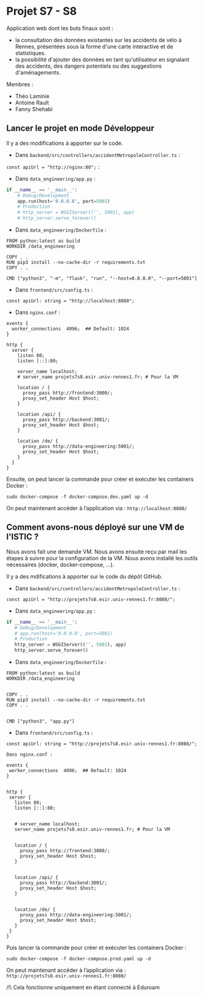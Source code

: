 # Projet S7 - S8

Application web dont les buts finaux sont :
- la consultation des données existantes sur les accidents de vélo à Rennes, présentées sous la forme d'une carte interactive et de statistiques.
- la possibilité d'ajouter des données en tant qu'utilisateur en signalant des accidents, des dangers potentiels ou des suggestions d'aménagements.


Membres :

- Théo Laminie
- Antoine Rault
- Fanny Shehabi

## Lancer le projet en mode Développeur

Il y a des modifications à apporter sur le code.

- Dans `backend/src/controllers/accidentMetropoleController.ts` :

`const apiUrl = "http://nginx:80";` :

- Dans `data_engineering/app.py` :

```python
if __name__ == '__main__':
    # Debug/Development
    app.run(host='0.0.0.0', port=5001)
    # Production
    # http_server = WSGIServer(('', 5001), app)
    # http_server.serve_forever()
```

- Dans `data_engineering/Dockerfile` :

```
FROM python:latest as build
WORKDIR /data_engineering

COPY . .
RUN pip3 install --no-cache-dir -r requirements.txt
COPY . .

CMD ["python3", "-m", "flask", "run", "--host=0.0.0.0", "--port=5001"]
```

- Dans `frontend/src/config.ts` : 

`const apiUrl: string = "http://localhost:8080";`

- Dans `nginx.conf` :

```
events {
  worker_connections  4096;  ## Default: 1024
}

http {
  server {
    listen 80;
    listen [::]:80;

    server_name localhost;
    # server_name projets7s8.esir.univ-rennes1.fr; # Pour la VM

    location / {
      proxy_pass http://frontend:3000/;
      proxy_set_header Host $host;
    }

    location /api/ {
      proxy_pass http://backend:3001/;
      proxy_set_header Host $host;
    }

    location /de/ {
      proxy_pass http://data-engineering:5001/;
      proxy_set_header Host $host;
    }
  }
}

```

Ensuite, on peut lancer la commande pour créer et exécuter les containers Docker : 

`sudo docker-compose -f docker-compose.dev.yaml up -d`

On peut maintenant accéder à l’application via : `http://localhost:8080/`

## Comment avons-nous déployé sur une VM de l'ISTIC ?

Nous avons fait une demande VM. Nous avons ensuite reçu par mail les étapes à suivre pour la configuration de la VM. Nous avons installé les outils nécessaires (docker, docker-compose, …).

Il y a des mdifications à apporter sur le code du dépôt GitHub.

- Dans `backend/src/controllers/accidentMetropoleController.ts` :

`const apiUrl = "http://projets7s8.esir.univ-rennes1.fr:8080/";`

- Dans `data_engineering/app.py` :

```python
if __name__ == '__main__':
   # Debug/Development
   # app.run(host='0.0.0.0', port=5001)
   # Production
   http_server = WSGIServer(('', 5001), app)
   http_server.serve_forever()
```

- Dans `data_engineering/Dockerfile` :

```
FROM python:latest as build
WORKDIR /data_engineering


COPY . .
RUN pip3 install --no-cache-dir -r requirements.txt
COPY . .


CMD ["python3", "app.py"]
```

- Dans `frontend/src/config.ts` : 

```
const apiUrl: string = "http://projets7s8.esir.univ-rennes1.fr:8080/";

Dans nginx.conf : 

events {
 worker_connections  4096;  ## Default: 1024
}


http {
 server {
   listen 80;
   listen [::]:80;


   # server_name localhost;
   server_name projets7s8.esir.univ-rennes1.fr; # Pour la VM


   location / {
     proxy_pass http://frontend:3000/;
     proxy_set_header Host $host;
   }


   location /api/ {
     proxy_pass http://backend:3001/;
     proxy_set_header Host $host;
   }


   location /de/ {
     proxy_pass http://data-engineering:5001/;
     proxy_set_header Host $host;
   }
 }
}
```

Puis lancer la commande pour créer et exécuter les containers Docker : 

`sudo docker-compose -f docker-compose.prod.yaml up -d`

On peut maintenant accéder à l’application via : `http://projets7s8.esir.univ-rennes1.fr:8080/`

/!\ Cela fonctionne uniquement en étant connecté à Eduroam













